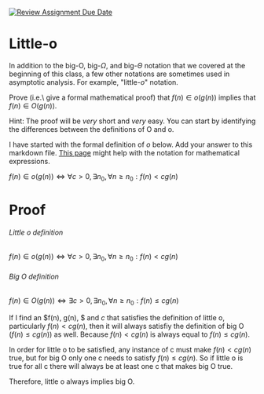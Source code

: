 [![Review Assignment Due Date](https://classroom.github.com/assets/deadline-readme-button-24ddc0f5d75046c5622901739e7c5dd533143b0c8e959d652212380cedb1ea36.svg)](https://classroom.github.com/a/wM4-KOzy)
# Little-o

In addition to the big-O, big-$\Omega$, and big-$\Theta$ notation that
we covered at the beginning of this class, a few other notations are sometimes
used in asymptotic analysis.  For example, "little-$o$" notation.

Prove (i.e.\ give a formal mathematical proof) that $f(n)\in o(g(n))$ implies
that $f(n)\in O(g(n))$.

Hint: The proof will be *very* short and *very* easy. You can start by
identifying the differences between the definitions of O and o.

I have started with the formal definition of $o$ below. Add your answer to this
markdown file. [This
page](https://docs.github.com/en/get-started/writing-on-github/working-with-advanced-formatting/writing-mathematical-expressions)
might help with the notation for mathematical expressions.

$f(n)\in o(g(n)) \iff \forall c>0, \exists n_0, \forall n\ge n_0: f(n) < c g(n)$

# Proof

###### Little o definition

$f(n)\in o(g(n)) \iff \forall c>0, \exists n_0, \forall n\ge n_0: f(n) < c g(n)$

###### Big O definition

$f(n)\in O(g(n)) \iff \exists c>0, \exists n_0, \forall n\ge n_0: f(n) \leq c g(n)$ </br>

If I find an $f(n), g(n), $ and $c$ that satisfies the definition of little o, particularly $f(n) < cg(n)$, then it will always satisfiy the definition of big O ($f(n) \leq cg(n)$) as well. Because $f(n) < cg(n)$ is always equal to $f(n) \leq cg(n)$. </br>

In order for little o to be satisfied, any instance of c must make $f(n) < cg(n)$ true, but for big O only one c needs to satisfy $f(n) \leq cg(n)$. So if little o is true for all c there will always be at least one c that makes big O true. </br> 

Therefore, little o always implies big O.